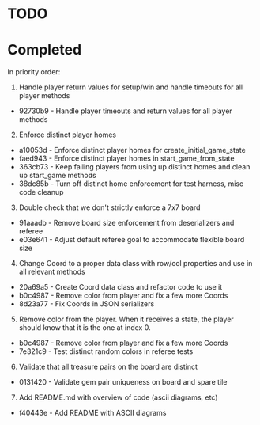 # TODO

# Completed

In priority order:

1. Handle player return values for setup/win and handle timeouts for all player methods
  - 92730b9 - Handle player timeouts and return values for all player methods
2. Enforce distinct player homes
  - a10053d - Enforce distinct player homes for create_initial_game_state
  - faed943 - Enforce distinct player homes in start_game_from_state
  - 363cb73 - Keep failing players from using up distinct homes and clean up start_game methods
  - 38dc85b - Turn off distinct home enforcement for test harness, misc code cleanup
3. Double check that we don't strictly enforce a 7x7 board
  - 91aaadb - Remove board size enforcement from deserializers and referee
  - e03e641 - Adjust default referee goal to accommodate flexible board size
4. Change Coord to a proper data class with row/col properties and use in all relevant methods
  - 20a69a5 - Create Coord data class and refactor code to use it
  - b0c4987 - Remove color from player and fix a few more Coords
  - 8d23a77 - Fix Coords in JSON serializers
5. Remove color from the player. When it receives a state, the player should know that it is the one at index 0. 
  - b0c4987 - Remove color from player and fix a few more Coords
  - 7e321c9 - Test distinct random colors in referee tests
6. Validate that all treasure pairs on the board are distinct
  - 0131420 - Validate gem pair uniqueness on board and spare tile
7. Add README.md with overview of code (ascii diagrams, etc)
  - f40443e - Add README with ASCII diagrams
